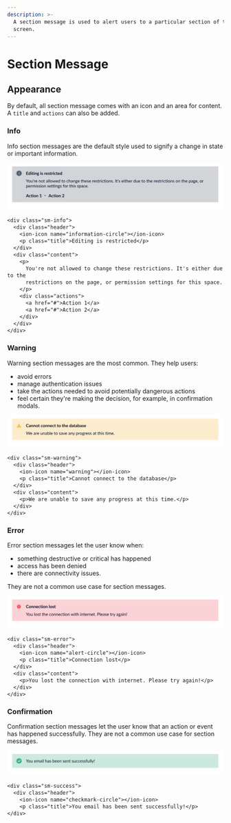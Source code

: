 ```yaml
---
description: >-
  A section message is used to alert users to a particular section of the
  screen.
---
```


# Section Message

## Appearance

By default, all section message comes with an icon and an area for content. A `title` and `actions` can also be added.

### Info

Info section messages are the default style used to signify a change in state or important information.

![](../.gitbook/assets/information.svg)

```markup
<div class="sm-info">
  <div class="header">
    <ion-icon name="information-circle"></ion-icon>
    <p class="title">Editing is restricted</p>
  </div>
  <div class="content">
    <p>
      You're not allowed to change these restrictions. It's either due to the
      restrictions on the page, or permission settings for this space.
    </p>
    <div class="actions">
      <a href="#">Action 1</a>
      <a href="#">Action 2</a>
    </div>
  </div>
</div>
```

### Warning 

Warning section messages are the most common. They help users: 

* avoid errors
* manage authentication issues 
* take the actions needed to avoid potentially dangerous actions
* feel certain they're making the decision, for example, in confirmation modals.

![](../.gitbook/assets/warning%20%281%29.svg)

```markup
<div class="sm-warning">
  <div class="header">
    <ion-icon name="warning"></ion-icon>
    <p class="title">Cannot connect to the database</p>
  </div>
  <div class="content">
    <p>We are unable to save any progress at this time.</p>
  </div>
</div>
```

### Error

Error section messages let the user know when:

* something destructive or critical has happened
* access has been denied
* there are connectivity issues.

They are not a common use case for section messages.

![](../.gitbook/assets/error.svg)

```markup
<div class="sm-error">
  <div class="header">
    <ion-icon name="alert-circle"></ion-icon>
    <p class="title">Connection lost</p>
  </div>
  <div class="content">
    <p>You lost the connection with internet. Please try again!</p>
  </div>
</div>
```

### Confirmation

Confirmation section messages let the user know that an action or event has happened successfully. They are not a common use case for section messages.

![](../.gitbook/assets/confirmation.svg)

```markup
<div class="sm-success">
  <div class="header">
    <ion-icon name="checkmark-circle"></ion-icon>
    <p class="title">You email has been sent successfully!</p>
</div>
```

